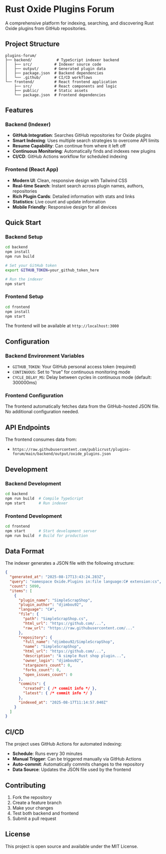 # Rust Oxide Plugins Forum

A comprehensive platform for indexing, searching, and discovering Rust Oxide plugins from GitHub repositories.

## Project Structure

```
plugins-forum/
├── backend/           # TypeScript indexer backend
│   ├── src/          # Indexer source code
│   ├── output/       # Generated plugin data
│   ├── package.json  # Backend dependencies
│   └── .github/      # CI/CD workflows
└── frontend/         # React frontend application
    ├── src/          # React components and logic
    ├── public/       # Static assets
    └── package.json  # Frontend dependencies
```

## Features

### Backend (Indexer)
- **GitHub Integration**: Searches GitHub repositories for Oxide plugins
- **Smart Indexing**: Uses multiple search strategies to overcome API limits
- **Resume Capability**: Can continue from where it left off
- **Continuous Monitoring**: Automatically finds and indexes new plugins
- **CI/CD**: GitHub Actions workflow for scheduled indexing

### Frontend (React App)
- **Modern UI**: Clean, responsive design with Tailwind CSS
- **Real-time Search**: Instant search across plugin names, authors, repositories
- **Rich Plugin Cards**: Detailed information with stats and links
- **Statistics**: Live count and update information
- **Mobile Friendly**: Responsive design for all devices

## Quick Start

### Backend Setup

```bash
cd backend
npm install
npm run build

# Set your GitHub token
export GITHUB_TOKEN=your_github_token_here

# Run the indexer
npm start
```

### Frontend Setup

```bash
cd frontend
npm install
npm start
```

The frontend will be available at `http://localhost:3000`

## Configuration

### Backend Environment Variables

- `GITHUB_TOKEN`: Your GitHub personal access token (required)
- `CONTINUOUS`: Set to "true" for continuous monitoring mode
- `CYCLE_DELAY_MS`: Delay between cycles in continuous mode (default: 300000ms)

### Frontend Configuration

The frontend automatically fetches data from the GitHub-hosted JSON file. No additional configuration needed.

## API Endpoints

The frontend consumes data from:
- `https://raw.githubusercontent.com/publicrust/plugins-forum/main/backend/output/oxide_plugins.json`

## Development

### Backend Development

```bash
cd backend
npm run build  # Compile TypeScript
npm start      # Run indexer
```

### Frontend Development

```bash
cd frontend
npm start      # Start development server
npm run build  # Build for production
```

## Data Format

The indexer generates a JSON file with the following structure:

```json
{
  "generated_at": "2025-08-17T13:43:24.283Z",
  "query": "namespace Oxide.Plugins in:file language:C# extension:cs",
  "count": 5090,
  "items": [
    {
      "plugin_name": "SimpleScrapShop",
      "plugin_author": "djimbou92",
      "language": "C#",
      "file": {
        "path": "SimpleScrapShop.cs",
        "html_url": "https://github.com/...",
        "raw_url": "https://raw.githubusercontent.com/..."
      },
      "repository": {
        "full_name": "djimbou92/SimpleScrapShop",
        "name": "SimpleScrapShop",
        "html_url": "https://github.com/...",
        "description": "A simple Rust shop plugin...",
        "owner_login": "djimbou92",
        "stargazers_count": 0,
        "forks_count": 0,
        "open_issues_count": 0
      },
      "commits": {
        "created": { /* commit info */ },
        "latest": { /* commit info */ }
      },
      "indexed_at": "2025-08-17T11:14:57.040Z"
    }
  ]
}
```

## CI/CD

The project uses GitHub Actions for automated indexing:

- **Schedule**: Runs every 30 minutes
- **Manual Trigger**: Can be triggered manually via GitHub Actions
- **Auto-commit**: Automatically commits changes to the repository
- **Data Source**: Updates the JSON file used by the frontend

## Contributing

1. Fork the repository
2. Create a feature branch
3. Make your changes
4. Test both backend and frontend
5. Submit a pull request

## License

This project is open source and available under the MIT License.


